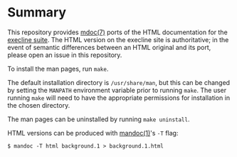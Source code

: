 # Summary

This repository provides [mdoc(7)](https://man.openbsd.org/mdoc.7)
ports of the HTML documentation for the [execline
suite](http://skarnet.org/software/execline/). The HTML version
on the execline site is authoritative; in the event of semantic
differences between an HTML original and its port, please open an
issue in this repository.

To install the man pages, run `make`.

The default installation directory is `/usr/share/man`, but this can
be changed by setting the `MANPATH` environment variable prior to
running `make`.  The user running `make` will need to have the
appropriate permissions for installation in the chosen directory.

The man pages can be uninstalled by running `make uninstall`.

HTML versions can be produced with
[mandoc(1)](https://man.openbsd.org/mandoc.1)'s `-T` flag:

```
$ mandoc -T html background.1 > background.1.html
```
